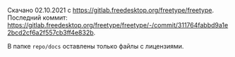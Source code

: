 Скачано 02.10.2021 с <https://gitlab.freedesktop.org/freetype/freetype>.<br>
Последний коммит: <https://gitlab.freedesktop.org/freetype/freetype/-/commit/311764fabbd9a1e2bcd2cf6a2f557cb3ff4e832b>.

В папке `repo/docs` оставлены только файлы с лицензиями.
